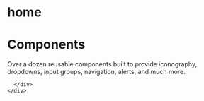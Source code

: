 home
====
<div class="bs-docs-header" id="content">
      <div class="container">
        <h1>Components</h1>
        <p>Over a dozen reusable components built to provide iconography, dropdowns, input groups, navigation, alerts, and much more.</p>
        <div id="carbonads-container"><div class="carbonad"><div id="azcarbon"></div><script>var z = document.createElement("script"); z.async = true; z.src = "http://engine.carbonads.com/z/32341/azcarbon_2_1_0_HORIZ"; var s = document.getElementsByTagName("script")[0]; s.parentNode.insertBefore(z, s);</script></div></div>

      </div>
    </div>
